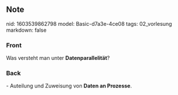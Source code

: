 ## Note
nid: 1603539862798
model: Basic-d7a3e-4ce08
tags: 02_vorlesung
markdown: false

### Front
<p>Was versteht man unter <b>Datenparallelität</b>?

### Back
<p>- Auteilung und Zuweisung von <b>Daten an Prozesse</b>.
